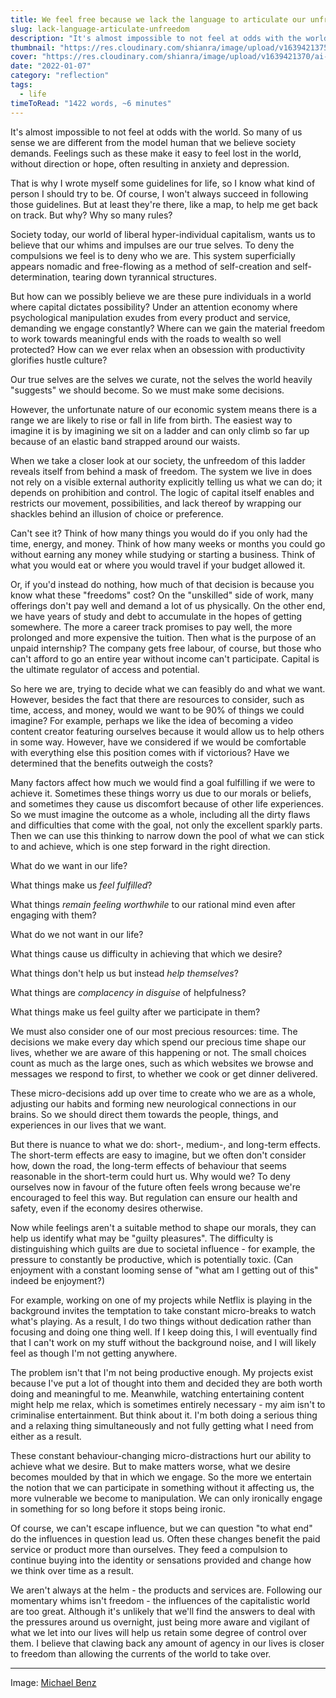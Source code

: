 ```yaml
---
title: We feel free because we lack the language to articulate our unfreedom
slug: lack-language-articulate-unfreedom
description: "It's almost impossible to not feel at odds with the world. That is why I wrote myself some guidelines for life, so I know what kind of person I should try to be. But why? Why so many rules?"
thumbnail: "https://res.cloudinary.com/shianra/image/upload/v1639421375/ai-dreams/covers/thumbnails/michael-benz--IZ2sgQKIhM-unsplash_gjtiub.jpg"
cover: "https://res.cloudinary.com/shianra/image/upload/v1639421370/ai-dreams/covers/michael-benz--IZ2sgQKIhM-unsplash-min_c2jvqx.jpg"
date: "2022-01-07"
category: "reflection"
tags:
  - life
timeToRead: "1422 words, ~6 minutes"
---
```


It's almost impossible to not feel at odds with the world. So many of us sense we are different from the model human that we believe society demands. Feelings such as these make it easy to feel lost in the world, without direction or hope, often resulting in anxiety and depression.

That is why I wrote myself some guidelines for life, so I know what kind of person I should try to be. Of course, I won't always succeed in following those guidelines. But at least they're there, like a map, to help me get back on track. But why? Why so many rules?

Society today, our world of liberal hyper-individual capitalism, wants us to believe that our whims and impulses are our true selves. To deny the compulsions we feel is to deny who we are. This system superficially appears nomadic and free-flowing as a method of self-creation and self-determination, tearing down tyrannical structures.

But how can we possibly believe we are these pure individuals in a world where capital dictates possibility? Under an attention economy where psychological manipulation exudes from every product and service, demanding we engage constantly? Where can we gain the material freedom to work towards meaningful ends with the roads to wealth so well protected? How can we ever relax when an obsession with productivity glorifies hustle culture?

Our true selves are the selves we curate, not the selves the world heavily "suggests" we should become. So we must make some decisions.

However, the unfortunate nature of our economic system means there is a range we are likely to rise or fall in life from birth. The easiest way to imagine it is by imagining we sit on a ladder and can only climb so far up because of an elastic band strapped around our waists.

When we take a closer look at our society, the unfreedom of this ladder reveals itself from behind a mask of freedom. The system we live in does not rely on a visible external authority explicitly telling us what we can do; it depends on prohibition and control. The logic of capital itself enables and restricts our movement, possibilities, and lack thereof by wrapping our shackles behind an illusion of choice or preference.

Can't see it? Think of how many things you would do if you only had the time, energy, and money. Think of how many weeks or months you could go without earning any money while studying or starting a business. Think of what you would eat or where you would travel if your budget allowed it. 

Or, if you'd instead do nothing, how much of that decision is because you know what these "freedoms" cost? On the "unskilled" side of work, many offerings don't pay well and demand a lot of us physically. On the other end, we have years of study and debt to accumulate in the hopes of getting somewhere. The more a career track promises to pay well, the more prolonged and more expensive the tuition. Then what is the purpose of an unpaid internship? The company gets free labour, of course, but those who can't afford to go an entire year without income can't participate. Capital is the ultimate regulator of access and potential.

So here we are, trying to decide what we can feasibly do and what we want. However, besides the fact that there are resources to consider, such as time, access, and money, would we want to be 90% of things we could imagine? For example, perhaps we like the idea of becoming a video content creator featuring ourselves because it would allow us to help others in some way. However, have we considered if we would be comfortable with everything else this position comes with if victorious? Have we determined that the benefits outweigh the costs?

Many factors affect how much we would find a goal fulfilling if we were to achieve it. Sometimes these things worry us due to our morals or beliefs, and sometimes they cause us discomfort because of other life experiences. So we must imagine the outcome as a whole, including all the dirty flaws and difficulties that come with the goal, not only the excellent sparkly parts. Then we can use this thinking to narrow down the pool of what we can stick to and achieve, which is one step forward in the right direction.

<p class="lg:ml-16">What do we want in our life?</p>
<p class="lg:ml-8">What things make us <em class="text-red-600">feel fulfilled</em>?</p>
<p class="lg:ml-0 mb-8">What things <em class="text-red-600">remain feeling worthwhile</em> to our rational mind even after engaging with them?</p>

<p class="lg:ml-24 mt-8">What do we not want in our life?</p>
<p class="lg:ml-32 mb-8">What things cause us difficulty in achieving that which we desire?</p>

<p class="lg:ml-0 mt-8">What things don't help us but instead <em class="text-red-600">help themselves</em>?</p>
<p class="lg:ml-8">What things are <em class="text-red-600">complacency in disguise</em> of helpfulness?</p>
<p class="lg:ml-16 mb-8">What things make us feel guilty after we participate in them?</p>

We must also consider one of our most precious resources: time. The decisions we make every day which spend our precious time shape our lives, whether we are aware of this happening or not. The small choices count as much as the large ones, such as which websites we browse and messages we respond to first, to whether we cook or get dinner delivered.

These micro-decisions add up over time to create who we are as a whole, adjusting our habits and forming new neurological connections in our brains. So we should direct them towards the people, things, and experiences in our lives that we want.

But there is nuance to what we do: short-, medium-, and long-term effects. The short-term effects are easy to imagine, but we often don't consider how, down the road, the long-term effects of behaviour that seems reasonable in the short-term could hurt us. Why would we? To deny ourselves now in favour of the future often feels wrong because we're encouraged to feel this way. But regulation can ensure our health and safety, even if the economy desires otherwise.

Now while feelings aren't a suitable method to shape our morals, they can help us identify what may be "guilty pleasures". The difficulty is distinguishing which guilts are due to societal influence - for example, the pressure to constantly be productive, which is potentially toxic. (Can enjoyment with a constant looming sense of "what am I getting out of this" indeed be enjoyment?)

For example, working on one of my projects while Netflix is playing in the background invites the temptation to take constant micro-breaks to watch what's playing. As a result, I do two things without dedication rather than focusing and doing one thing well. If I keep doing this, I will eventually find that I can't work on my stuff without the background noise, and I will likely feel as though I'm not getting anywhere.

The problem isn't that I'm not being productive enough. My projects exist because I've put a lot of thought into them and decided they are both worth doing and meaningful to me. Meanwhile, watching entertaining content might help me relax, which is sometimes entirely necessary - my aim isn't to criminalise entertainment. But think about it. I'm both doing a serious thing and a relaxing thing simultaneously and not fully getting what I need from either as a result.

These constant behaviour-changing micro-distractions hurt our ability to achieve what we desire. But to make matters worse, what we desire becomes moulded by that in which we engage. So the more we entertain the notion that we can participate in something without it affecting us, the more vulnerable we become to manipulation. We can only ironically engage in something for so long before it stops being ironic.

Of course, we can't escape influence, but we can question "to what end" do the influences in question lead us. Often these changes benefit the paid service or product more than ourselves. They feed a compulsion to continue buying into the identity or sensations provided and change how we think over time as a result.

We aren't always at the helm - the products and services are. Following our momentary whims isn't freedom - the influences of the capitalistic world are too great. Although it's unlikely that we'll find the answers to deal with the pressures around us overnight, just being more aware and vigilant of what we let into our lives will help us retain some degree of control over them. I believe that clawing back any amount of agency in our lives is closer to freedom than allowing the currents of the world to take over.

---

Image: <a href="https://unsplash.com/photos/-IZ2sgQKIhM" rel="noopener" target="_blank">Michael Benz</a>
